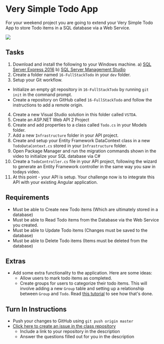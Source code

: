 # Very Simple Todo App

For your weekend project you are going to extend your Very Simple Todo App to store Todo items in a SQL database via a Web Service.

<img src="http://i.imgur.com/vhMYF1s.png" />

## Tasks
1. Download and install the following to your Windows machine.
	a) [SQL Server Express 2016](https://go.microsoft.com/fwlink/?LinkID=799012)
	b) [SQL Server Management Studio](http://go.microsoft.com/fwlink/?LinkID=824938)
2. Create a folder named `16-FullStackTodo` in your `dev` folder.
3. Setup your Git workflow.
  - Initialize an empty git repository in `16-FullStackTodo` by running `git init` in the command prompt.
  - Create a repository on GitHub called `16-FullStackTodo` and follow the instructions to add a remote origin.
4. Create a new Visual Studio solution in this folder called `VSTDA`.
5. Create an ASP.NET Web API 2 Project
6. Create and add properties to a class called `Todo.cs` in your Models folder.
7. Add a new `Infrastructure` folder in your API project.
8. Create and setup your Entity Framework DataContext class in a new `TodoDataContext.cs` stored in your `Infrastructure` folder.
9. Open Package Manager and run the migration commands shown in the video to initialize your SQL database via C#
10. Create a `TodoController.cs` file in your API project, following the wizard to generate an Entity Framework controller in the same way you saw in todays video.
11. At this point - your API is setup. Your challenge now is to integrate this API with your existing Angular application.

## Requirements
- Must be able to Create new Todo items (Which are ultimately stored in a database)
- Must be able to Read Todo items from the Database via the Web Service you created.
- Must be able to Update Todo items (Changes must be saved to the database)
- Must be able to Delete Todo items (Items must be deleted from the database)

## Extras
- Add some extra functionality to the application. Here are some ideas:
	- Allow users to mark todo items as completed.
 	- Create groups for users to categorize their todo items. This will involve adding a new `Group` table and setting up a relationship between `Group` and `Todo`. Read [this tutorial](http://www.entityframeworktutorial.net/code-first/configure-one-to-many-relationship-in-code-first.aspx) to see how that's done.

## Turn In Instructions
* Push your changes to GitHub using `git push origin master`
* [Click here to create an issue in the class repository](https://www.github.com/OriginCodeAcademy/Cohort8/issues/new?title=14-FullStackTodo&body=1.%20Where%20can%20I%20find%20your%20repository%3F%20(Paste%20the%20url%20of%20your%20repository%20below)%0A%0A2.%20What%20did%20you%20enjoy%20most%20about%20this%20project%3F%0A%0A3.%20What%20was%20the%20toughest%20part%3F%0A%0A)
    * Include a link to your repository in the description
    * Answer the questions filled out for you in the description